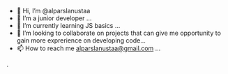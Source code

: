 - 👋 Hi, I’m @alparslanustaa
- 👀 I’m a junior developer ...
- 🌱 I’m currently learning JS basics ...
- 💞️ I’m looking to collaborate on projects that can give me opportunity to gain more exprerience on developing code...
- 📫 How to reach me alparslanustaa@gmail.com ...

<!---
alparslanustaa/alparslanustaa is a ✨ special ✨ repository because its `README.md` (this file) appears on your GitHub profile.
You can click the Preview link to take a look at your changes.
--->.      
